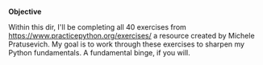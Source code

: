 **Objective**

Within this dir, I'll be completing all 40 exercises from https://www.practicepython.org/exercises/ a resource created by Michele Pratusevich. My goal is to work through these exercises to sharpen my Python fundamentals. A fundamental binge, if you will.
